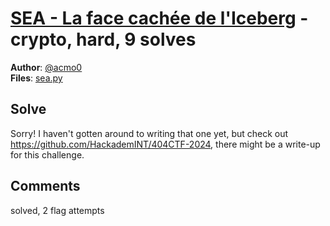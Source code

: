 [SEA - La face cachée de l'Iceberg](challenge_files/README.md) - crypto, hard, 9 solves
===

**Author**: [@acmo0](https://acmo0.github.io/)    
**Files**: [sea.py](https://www.narthorn.com/ctf/404CTF-2024/challenge_files/Cryptanalyse/SEA%20-%20La%20face%20cach%C3%A9e%20de%20l%27Iceberg/sea.py)

## Solve

Sorry! I haven't gotten around to writing that one yet, but check out https://github.com/HackademINT/404CTF-2024, there might be a write-up for this challenge.

## Comments

solved, 2 flag attempts